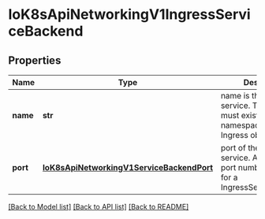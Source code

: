 # IoK8sApiNetworkingV1IngressServiceBackend

## Properties
Name | Type | Description | Notes
------------ | ------------- | ------------- | -------------
**name** | **str** | name is the referenced service. The service must exist in the same namespace as the Ingress object. | 
**port** | [**IoK8sApiNetworkingV1ServiceBackendPort**](IoK8sApiNetworkingV1ServiceBackendPort.md) | port of the referenced service. A port name or port number is required for a IngressServiceBackend. | [optional] 

[[Back to Model list]](../README.md#documentation-for-models) [[Back to API list]](../README.md#documentation-for-api-endpoints) [[Back to README]](../README.md)


